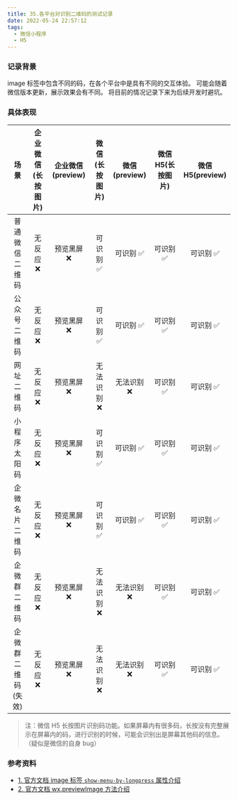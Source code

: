 ```yaml
---
title: 35.各平台对识别二维码的测试记录
date: 2022-05-24 22:57:12
tags:
  - 微信小程序
  - H5
---
```


### 记录背景

image 标签中包含不同的码，在各个平台中是具有不同的交互体验。
可能会随着微信版本更新，展示效果会有不同。
将目前的情况记录下来为后续开发时避坑。

<!-- more -->

### 具体表现

|        场景        | 企业微信(长按图片) | 企业微信(preview) | 微信(长按图片) | 微信(preview) | 微信 H5(长按图片) | 微信 H5(preview) |
| :----------------: | :----------------: | :---------------: | :------------: | :-----------: | :---------------: | :--------------: |
|   普通微信二维码   |     无反应 ❌      |    预览黑屏 ❌    |   可识别 ✅    |   可识别 ✅   |     可识别 ✅     |    可识别 ✅     |
|    公众号二维码    |     无反应 ❌      |    预览黑屏 ❌    |   可识别 ✅    |   可识别 ✅   |     可识别 ✅     |    可识别 ✅     |
|     网址二维码     |     无反应 ❌      |    预览黑屏 ❌    |  无法识别 ❌   |  无法识别 ❌  |     可识别 ✅     |    可识别 ✅     |
|    小程序太阳码    |     无反应 ❌      |    预览黑屏 ❌    |   可识别 ✅    |   可识别 ✅   |     可识别 ✅     |    可识别 ✅     |
|   企微名片二维码   |     无反应 ❌      |    预览黑屏 ❌    |   可识别 ✅    |   可识别 ✅   |     可识别 ✅     |    可识别 ✅     |
|    企微群二维码    |     无反应 ❌      |    预览黑屏 ❌    |  无法识别 ❌   |  无法识别 ❌  |     可识别 ✅     |    可识别 ✅     |
| 企微群二维码(失效) |     无反应 ❌      |    预览黑屏 ❌    |  无法识别 ❌   |  无法识别 ❌  |     可识别 ✅     |    可识别 ✅     |

> 注：微信 H5 长按图片识别码功能。如果屏幕内有很多码，长按没有完整展示在屏幕内的码，进行识别的时候，可能会识别出是屏幕其他码的信息。（疑似是微信的自身 bug）

### 参考资料

- [1. 官方文档 image 标签 `show-menu-by-longpress` 属性介绍](https://developers.weixin.qq.com/miniprogram/dev/component/image.html)
- [2. 官方文档 wx.previewImage 方法介绍](https://developers.weixin.qq.com/miniprogram/dev/api/media/image/wx.previewImage.html)
